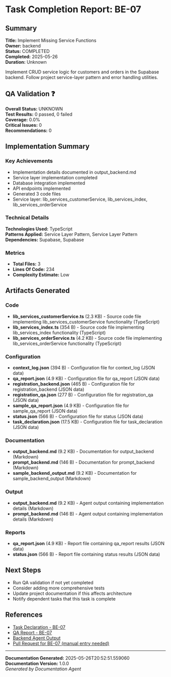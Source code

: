 # Task Completion Report: BE-07

## Summary
**Title:** Implement Missing Service Functions  
**Owner:** backend  
**Status:** COMPLETED  
**Completed:** 2025-05-26  
**Duration:** Unknown

Implement CRUD service logic for customers and orders in the Supabase backend. Follow project service-layer pattern and error handling utilities.


## QA Validation ❓
**Overall Status:** UNKNOWN  
**Test Results:** 0 passed, 0 failed  
**Coverage:** 0.0%  
**Critical Issues:** 0  
**Recommendations:** 0

## Implementation Summary

### Key Achievements
- Implementation details documented in output_backend.md
- Service layer implementation completed
- Database integration implemented
- API endpoints implemented
- Generated 3 code files
- Service layer: lib_services_customerService, lib_services_index, lib_services_orderService

### Technical Details
**Technologies Used:** TypeScript  
**Patterns Applied:** Service Layer Pattern, Service Layer Pattern  
**Dependencies:** Supabase, Supabase

### Metrics
- **Total Files:** 3
- **Lines Of Code:** 234
- **Complexity Estimate:** Low

## Artifacts Generated


### Code
- **lib_services_customerService.ts** (2.3 KB) - Source code file implementing lib_services_customerService functionality (TypeScript)
- **lib_services_index.ts** (354 B) - Source code file implementing lib_services_index functionality (TypeScript)
- **lib_services_orderService.ts** (4.2 KB) - Source code file implementing lib_services_orderService functionality (TypeScript)

### Configuration
- **context_log.json** (394 B) - Configuration file for context_log (JSON data)
- **qa_report.json** (4.9 KB) - Configuration file for qa_report (JSON data)
- **registration_backend.json** (465 B) - Configuration file for registration_backend (JSON data)
- **registration_qa.json** (277 B) - Configuration file for registration_qa (JSON data)
- **sample_qa_report.json** (4.9 KB) - Configuration file for sample_qa_report (JSON data)
- **status.json** (566 B) - Configuration file for status (JSON data)
- **task_declaration.json** (17.5 KB) - Configuration file for task_declaration (JSON data)

### Documentation
- **output_backend.md** (9.2 KB) - Documentation for output_backend (Markdown)
- **prompt_backend.md** (146 B) - Documentation for prompt_backend (Markdown)
- **sample_backend_output.md** (9.2 KB) - Documentation for sample_backend_output (Markdown)

### Output
- **output_backend.md** (9.2 KB) - Agent output containing implementation details (Markdown)
- **prompt_backend.md** (146 B) - Agent output containing implementation details (Markdown)

### Reports
- **qa_report.json** (4.9 KB) - Report file containing qa_report results (JSON data)
- **status.json** (566 B) - Report file containing status results (JSON data)

## Next Steps
- Run QA validation if not yet completed
- Consider adding more comprehensive tests
- Update project documentation if this affects architecture
- Notify dependent tasks that this task is complete

## References
- [Task Declaration - BE-07](outputs/BE-07/task_declaration.json)
- [QA Report - BE-07](outputs/BE-07/qa_report.json)
- [Backend Agent Output](outputs/BE-07/output_backend.md)
- [Pull Request for BE-07 (manual entry needed)](https://github.com/artesanato-shop/artesanato-ecommerce/pulls?q=BE-07)

---
**Documentation Generated:** 2025-05-26T20:52:51.559060  
**Documentation Version:** 1.0.0  
*Generated by Documentation Agent*
